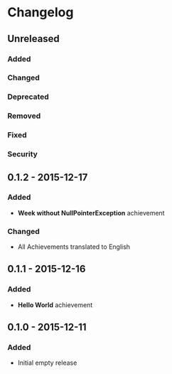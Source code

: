 # Changelog

## Unreleased

### Added

### Changed

### Deprecated

### Removed

### Fixed

### Security

## 0.1.2 - 2015-12-17

### Added
- **Week without NullPointerException** achievement

### Changed
- All Achievements translated to English

## 0.1.1 - 2015-12-16

### Added
- **Hello World** achievement

## 0.1.0 - 2015-12-11

### Added
- Initial empty release
